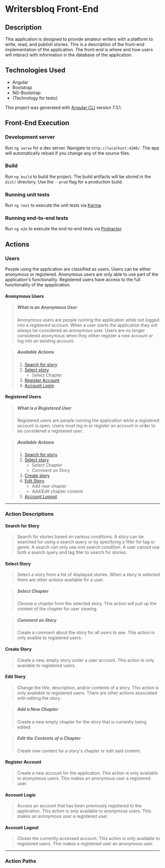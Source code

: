 # Writersbloq Front-End
## Description
This application is designed to provide amateur writers with a platform to write, read, and publish stories. This is a description of the front-end implementation of the application. The front-end is where and how users will interact with information in the database of the application.

## Technologies Used
- Angular
- Bootstrap
- NG-Bootstrap 
- {Technology for tests}

This project was generated with [Angular CLI](https://github.com/angular/angular-cli) version 7.3.1.

## Front-End Execution
### Development server
Run `ng serve` for a dev server. Navigate to `http://localhost:4200/`. The app will automatically reload if you change any of the source files.

### Build
Run `ng build` to build the project. The build artifacts will be stored in the `dist/` directory. Use the `--prod` flag for a production build.

### Running unit tests
Run `ng test` to execute the unit tests via [Karma](https://karma-runner.github.io).

### Running end-to-end tests
Run `ng e2e` to execute the end-to-end tests via [Protractor](http://www.protractortest.org/).

## Actions
### Users
People using the application are classified as users. Users can be either anonymous or registered. Anonymous users are only able to use part of the application's functionality. Registered users have access to the full functionality of the appplication.

#### Anonymous Users
> ##### What is an Anonymous User
> Anonymous users are people running the application while not logged into a registered account. When a user starts the application they will always be considered an anonymous user. Users are no longer considered anonymous when they either register a new account or log into an existing account.

> ##### Available Actions
> 1. [Search for story](#search-for-story)
> 2. [Select story](#select-story)
>     - Select Chapter
> 3. [Register Account](#register-account)
> 4. [Account Login](#account-login)

#### Registered Users
> ##### What is a Registered User
> Registered users are people running the application while a registered account is open. Users must log in or register an account in order to be considered a registered user.

> ##### Available Actions
> 1. [Search for story](#search-for-story)
> 2. [Select story](#select-story)
>     - Select Chapter
>     - Comment on Story
> 3. [Create story](#create-story)
> 4. [Edit Story](#edit-story)
>     - Add new chapter
>     - Add/Edit chapter content
> 4. [Account Logout](#account-logout)

---
### Action Descriptions
#### Search for Story
> Search for stories based on various conditions. A story can be searched for using a search query or by specifying a filter for tag or genre. A search can only use one search condition. A user cannot use both a search query and tag fiter to search for stories.

#### Select Story
> Select a story from a list of displayed stories. When a story is selected there are other actions available for a user.

> ##### Select Chapter
> Choose a chapter from the selected story. This action will pull up the content of the chapter for user viewing.

> ##### Comment on Story
> Create a comment about the story for all users to see. This action is only avaible to registered users.

#### Create Story
> Create a new, empty story under a user account. This action is only available to registered users.

#### Edit Story
> Change the title, description, and/or contents of a story. This action is only available to registered users. There are other actions associated with editing the story.

> ##### Add a New Chapter
> Create a new empty chapter for the story that is currently being edited.

> ##### Edit the Contents of a Chapter
> Create new content for a story's chapter or edit said content.

#### Register Account
> Create a new account for the application. This action is only available to anonymous users. This makes an anonymous user a registered user.

#### Account Login
> Access an account that has been previously registered to the application. This action is only available to anonymous users. This makes an anonymous user a registered user.

#### Account Logout
> Closes the currently accessed account. This action is only available to registered users. This makes a registered user an anonymous user.

---
### Action Paths
